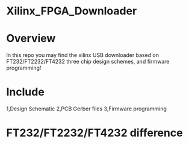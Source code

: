 # Xilinx_FPGA_Downloader

# Overview
In this repo you may find the xilinx USB downloader  based on FT232/FT2232/FT4232 three chip design schemes, and firmware programming!

# Include
  1,Design Schematic
  2,PCB Gerber files
  3,Firmware programming
  
# FT232/FT2232/FT4232 difference
